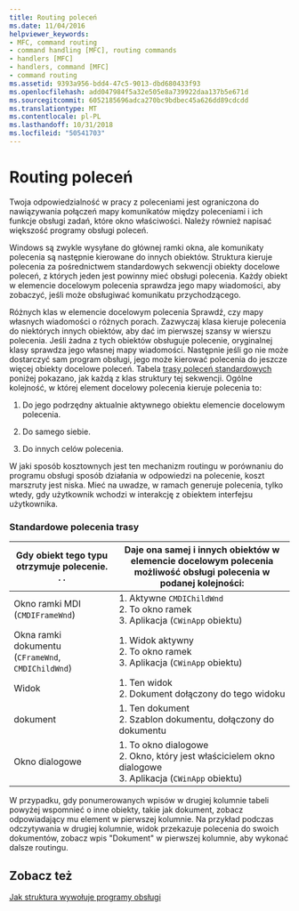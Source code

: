 ```yaml
---
title: Routing poleceń
ms.date: 11/04/2016
helpviewer_keywords:
- MFC, command routing
- command handling [MFC], routing commands
- handlers [MFC]
- handlers, command [MFC]
- command routing
ms.assetid: 9393a956-bdd4-47c5-9013-dbd680433f93
ms.openlocfilehash: add047984f5a32e505e8a739922daa137b5e671d
ms.sourcegitcommit: 6052185696adca270bc9bdbec45a626dd89cdcdd
ms.translationtype: MT
ms.contentlocale: pl-PL
ms.lasthandoff: 10/31/2018
ms.locfileid: "50541703"
---
```

# <a name="command-routing"></a>Routing poleceń

Twoja odpowiedzialność w pracy z poleceniami jest ograniczona do nawiązywania połączeń mapy komunikatów między poleceniami i ich funkcje obsługi zadań, które okno właściwości. Należy również napisać większość programy obsługi poleceń.

Windows są zwykle wysyłane do głównej ramki okna, ale komunikaty polecenia są następnie kierowane do innych obiektów. Struktura kieruje polecenia za pośrednictwem standardowych sekwencji obiekty docelowe poleceń, z których jeden jest powinny mieć obsługi polecenia. Każdy obiekt w elemencie docelowym polecenia sprawdza jego mapy wiadomości, aby zobaczyć, jeśli może obsługiwać komunikatu przychodzącego.

Różnych klas w elemencie docelowym polecenia Sprawdź, czy mapy własnych wiadomości o różnych porach. Zazwyczaj klasa kieruje polecenia do niektórych innych obiektów, aby dać im pierwszej szansy w wierszu polecenia. Jeśli żadna z tych obiektów obsługuje polecenie, oryginalnej klasy sprawdza jego własnej mapy wiadomości. Następnie jeśli go nie może dostarczyć sam program obsługi, jego może kierować polecenia do jeszcze więcej obiekty docelowe poleceń. Tabela [trasy poleceń standardowych](#_core_standard_command_route) poniżej pokazano, jak każdą z klas struktury tej sekwencji. Ogólne kolejność, w której element docelowy polecenia kieruje polecenia to:

1. Do jego podrzędny aktualnie aktywnego obiektu elemencie docelowym polecenia.

1. Do samego siebie.

1. Do innych celów polecenia.

W jaki sposób kosztownych jest ten mechanizm routingu w porównaniu do programu obsługi sposób działania w odpowiedzi na polecenie, koszt marszruty jest niska. Mieć na uwadze, w ramach generuje polecenia, tylko wtedy, gdy użytkownik wchodzi w interakcję z obiektem interfejsu użytkownika.

### <a name="_core_standard_command_route"></a> Standardowe polecenia trasy

|Gdy obiekt tego typu otrzymuje polecenie. . .|Daje ona samej i innych obiektów w elemencie docelowym polecenia możliwość obsługi polecenia w podanej kolejności:|
|----------------------------------------------------------|-----------------------------------------------------------------------------------------------------|
|Okno ramki MDI (`CMDIFrameWnd`)|1.  Aktywne `CMDIChildWnd`<br />2.  To okno ramek<br />3.  Aplikacja (`CWinApp` obiektu)|
|Okna ramki dokumentu (`CFrameWnd`, `CMDIChildWnd`)|1.  Widok aktywny<br />2.  To okno ramek<br />3.  Aplikacja (`CWinApp` obiektu)|
|Widok|1.  Ten widok<br />2.  Dokument dołączony do tego widoku|
|dokument|1.  Ten dokument<br />2.  Szablon dokumentu, dołączony do dokumentu|
|Okno dialogowe|1.  To okno dialogowe<br />2.  Okno, który jest właścicielem okno dialogowe<br />3.  Aplikacja (`CWinApp` obiektu)|

W przypadku, gdy ponumerowanych wpisów w drugiej kolumnie tabeli powyżej wspomnieć o inne obiekty, takie jak dokument, zobacz odpowiadający mu element w pierwszej kolumnie. Na przykład podczas odczytywania w drugiej kolumnie, widok przekazuje polecenia do swoich dokumentów, zobacz wpis "Dokument" w pierwszej kolumnie, aby wykonać dalsze routingu.

## <a name="see-also"></a>Zobacz też

[Jak struktura wywołuje programy obsługi](../mfc/how-the-framework-calls-a-handler.md)

